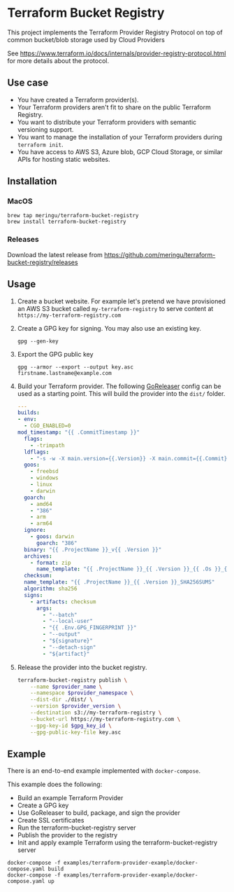 # Terraform Bucket Registry

This project implements the Terraform Provider Registry Protocol on top of common bucket/blob storage used by Cloud Providers

See https://www.terraform.io/docs/internals/provider-registry-protocol.html for more details about the protocol.

## Use case

- You have created a Terraform provider(s).
- Your Terraform providers aren't fit to share on the public Terraform Registry.
- You want to distribute your Terraform providers with semantic versioning support.
- You want to manage the installation of your Terraform providers during `terraform init`.
- You have access to AWS S3, Azure blob, GCP Cloud Storage, or similar APIs for hosting static websites.

## Installation

### MacOS

```
brew tap meringu/terraform-bucket-registry
brew install terraform-bucket-registry
```

### Releases

Download the latest release from https://github.com/meringu/terraform-bucket-registry/releases

## Usage

1. Create a bucket website. For example let's pretend we have provisioned an AWS S3 bucket called `my-terraform-registry` to serve content at `https://my-terraform-registry.com`

1. Create a GPG key for signing. You may also use an existing key.

    ```
    gpg --gen-key
    ```

1. Export the GPG public key

    ```
    gpg --armor --export --output key.asc firstname.lastname@example.com
    ```

2. Build your Terraform provider. The following [GoReleaser](https://github.com/goreleaser/goreleaser) config can be used as a starting point. This will build the provider into the `dist/` folder.

    ```yaml
    ---
    builds:
    - env:
      - CGO_ENABLED=0
    mod_timestamp: "{{ .CommitTimestamp }}"
      flags:
        - -trimpath
      ldflags:
        - "-s -w -X main.version={{.Version}} -X main.commit={{.Commit}}"
      goos:
        - freebsd
        - windows
        - linux
        - darwin
      goarch:
        - amd64
        - "386"
        - arm
        - arm64
      ignore:
        - goos: darwin
          goarch: "386"
      binary: "{{ .ProjectName }}_v{{ .Version }}"
      archives:
        - format: zip
          name_template: "{{ .ProjectName }}_{{ .Version }}_{{ .Os }}_{{ .Arch }}"
      checksum:
      name_template: "{{ .ProjectName }}_{{ .Version }}_SHA256SUMS"
      algorithm: sha256
      signs:
        - artifacts: checksum
          args:
            - "--batch"
            - "--local-user"
            - "{{ .Env.GPG_FINGERPRINT }}"
            - "--output"
            - "${signature}"
            - "--detach-sign"
            - "${artifact}"
    ```

1. Release the provider into the bucket registry.

    ```bash
    terraform-bucket-registry publish \
        --name $provider_name \
        --namespace $provider_namespace \
        --dist-dir ./dist/ \
        --version $provider_version \
        --destination s3://my-terraform-registry \
        --bucket-url https://my-terraform-registry.com \
        --gpg-key-id $gpg_key_id \
        --gpg-public-key-file key.asc
    ```

## Example

There is an end-to-end example implemented with `docker-compose`.

This example does the following:
- Build an example Terraform Provider
- Create a GPG key
- Use GoReleaser to build, package, and sign the provider
- Create SSL certificates
- Run the terraform-bucket-registry server
- Publish the provider to the registry
- Init and apply example Terraform using the terraform-bucket-registry server

```
docker-compose -f examples/terraform-provider-example/docker-compose.yaml build
docker-compose -f examples/terraform-provider-example/docker-compose.yaml up
```
